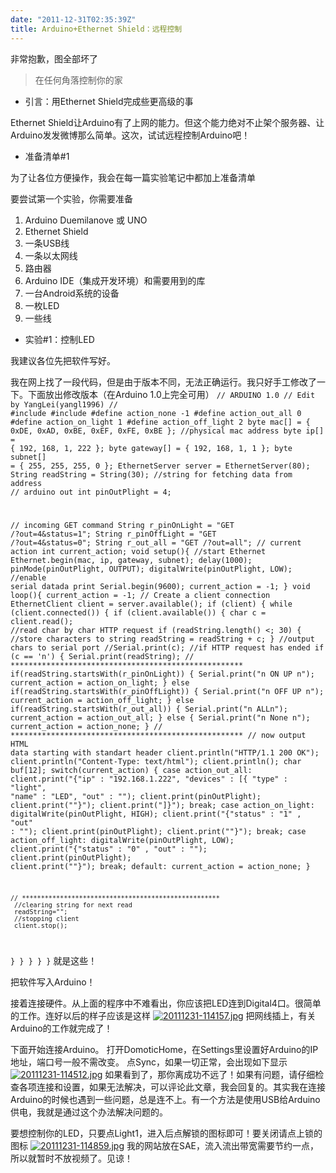 ```yaml
---
date: "2011-12-31T02:35:39Z"
title: Arduino+Ethernet Shield：远程控制
---
```


非常抱歉，图全部坏了

<blockquote>在任何角落控制你的家</blockquote>
<ul>
	<li>引言：用Ethernet Shield完成些更高级的事</li>
</ul>
Ethernet Shield让Arduino有了上网的能力。但这个能力绝对不止架个服务器、让Arduino发发微博那么简单。这次，试试远程控制Arduino吧！
<ul>
	<li>准备清单#1</li>
</ul>
为了让各位方便操作，我会在每一篇实验笔记中都加上准备清单

要尝试第一个实验，你需要准备
<ol>
	<li>Arduino Duemilanove 或 UNO</li>
	<li>Ethernet Shield</li>
	<li>一条USB线</li>
	<li>一条以太网线</li>
	<li>路由器</li>
	<li>Arduino IDE（集成开发环境）和需要用到的库</li>
	<li>一台Android系统的设备</li>
	<li>一枚LED</li>
	<li>一些线</li>
</ol>
<ul>
	<li>实验#1：控制LED</li>
</ul>
我建议各位先把软件写好。

我在网上找了一段代码，但是由于版本不同，无法正确运行。我只好手工修改了一下。下面放出修改版本（在Arduino 1.0上完全可用）
<code>// ARDUINO 1.0
// Edit by YangLei(yangl1996)
//
#include
#include
#define action_none -1
#define action_out_all 0
#define action_on_light 1
#define action_off_light 2
byte mac[] = { 0xDE, 0xAD, 0xBE, 0xEF, 0xFE, 0xBE }; //physical mac address
byte ip[] = { 192, 168, 1, 222 };
byte gateway[] = { 192, 168, 1, 1 };
byte subnet[] = { 255, 255, 255, 0 };
EthernetServer server = EthernetServer(80);
String readString = String(30); //string for fetching data from address
// arduino out
int pinOutPlight = 4;

// incoming GET command
String r_pinOnLight = "GET /?out=4&status=1";
String r_pinOffLight = "GET /?out=4&status=0";
String r_out_all = "GET /?out=all";
// current action
int current_action;
void setup(){
  //start Ethernet
  Ethernet.begin(mac, ip, gateway, subnet);
  delay(1000);
  pinMode(pinOutPlight, OUTPUT);
  digitalWrite(pinOutPlight, LOW);
  //enable serial datada print
  Serial.begin(9600);
  current_action = -1;
}
void loop(){
  current_action = -1;
  // Create a client connection
  EthernetClient client = server.available();
    if (client) {
 while (client.connected()) {
  if (client.available()) {
   char c = client.read();
   //read char by char HTTP request
   if (readString.length() <; 30)
   {
     //store characters to string
     readString = readString + c;
   }
   //output chars to serial port
   //Serial.print(c);
   //if HTTP request has ended
   if (c == 'n') {
    Serial.print(readString);
    // ****************************************************
     if(readString.startsWith(r_pinOnLight))
     {
     Serial.print("n ON UP n");
     current_action = action_on_light;
     }
     else if(readString.startsWith(r_pinOffLight))
     {
      Serial.print("n OFF UP n");
      current_action = action_off_light;
     }
     else if(readString.startsWith(r_out_all))
     {
  Serial.print("n ALLn");
  current_action = action_out_all;
     }
     else
     {
  Serial.print("n None n");
  current_action = action_none;
     }
    // ****************************************************
     // now output HTML data starting with standart header
     client.println("HTTP/1.1 200 OK");
     client.println("Content-Type: text/html");
     client.println();
    char buf[12];
    switch(current_action)
    {
    case action_out_all:
  client.print("{"ip" : "192.168.1.222", "devices" : [{ "type" : "light", "name" : "LED", "out" : "");
  client.print(pinOutPlight);
  client.print(""}");
  client.print("]}");
      break;
    case action_on_light:
      digitalWrite(pinOutPlight, HIGH);
      client.print("{"status" : "1" , "out" : "");
      client.print(pinOutPlight);
      client.print(""}");
      break;
    case action_off_light:
      digitalWrite(pinOutPlight, LOW);
      client.print("{"status" : "0" , "out" : "");
      client.print(pinOutPlight);
      client.print(""}");
      break;
    default:
      current_action = action_none;
    }

    // ****************************************************
     //clearing string for next read
     readString="";
     //stopping client
     client.stop();
   }
 }
    }
  }
}</code>
就是这些！

把软件写入Arduino！

接着连接硬件。从上面的程序中不难看出，你应该把LED连到Digital4口。很简单的工作。连好以后的样子应该是这样
<a href="http://yangl1996-wordpress.stor.sinaapp.com/uploads/2011/12/20111231-114157.jpg"><img class="alignnone size-full" src="http://yangl1996-wordpress.stor.sinaapp.com/uploads/2011/12/20111231-114157.jpg" alt="20111231-114157.jpg" /></a>
把网线插上，有关Arduino的工作就完成了！

下面开始连接Arduino。
打开DomoticHome，在Settings里设置好Arduino的IP地址，端口号一般不需改变。
点Sync，如果一切正常，会出现如下显示<a href="http://yangl1996-wordpress.stor.sinaapp.com/uploads/2011/12/20111231-114512.jpg"><img class="alignnone size-full" src="http://yangl1996-wordpress.stor.sinaapp.com/uploads/2011/12/20111231-114512.jpg" alt="20111231-114512.jpg" /></a>
如果看到了，那你离成功不远了！如果有问题，请仔细检查各项连接和设置，如果无法解决，可以评论此文章，我会回复的。其实我在连接Arduino的时候也遇到一些问题，总是连不上。有一个方法是使用USB给Arduino供电，我就是通过这个办法解决问题的。

要想控制你的LED，只要点Light1，进入后点解锁的图标即可！要关闭请点上锁的图标
<a href="http://yangl1996-wordpress.stor.sinaapp.com/uploads/2011/12/20111231-114859.jpg"><img class="alignnone size-full" src="http://yangl1996-wordpress.stor.sinaapp.com/uploads/2011/12/20111231-114859.jpg" alt="20111231-114859.jpg" /></a>
我的网站放在SAE，流入流出带宽需要节约一点，所以就暂时不放视频了。见谅！